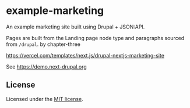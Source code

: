 # example-marketing

An example marketing site built using Drupal + JSON:API.

Pages are built from the Landing page node type and paragraphs sourced from `/drupal`.
by chapter-three 

https://vercel.com/templates/next.js/drupal-nextjs-marketing-site

See https://demo.next-drupal.org

## License

Licensed under the [MIT license](https://github.com/chapter-three/next-drupal/blob/master/LICENSE).
